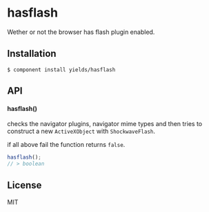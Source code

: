 
# hasflash

  Wether or not the browser has flash plugin enabled.

## Installation

    $ component install yields/hasflash

## API

#### hasflash()

checks the navigator plugins, navigator mime types and
then tries to construct a new `ActiveXObject` with `ShockwaveFlash`.

if all above fail the function returns `false`.

```javascript
hasflash();
// > boolean
```


## License

  MIT
